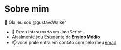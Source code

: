 # Sobre mim
👋  Ola, eu sou  @gustavoWalker
- 👀 Estou interessado em JavaScript...
-  Atualmente sou Estudante do **Ensino Médio**
- 📫 você pode entra em contato com pelo meu [email](gustavo.walkergomesda.silva@escola.pr.gov.br)

<!---
gustavoWalkerauau/gustavoWalkerauau is a ✨ special ✨ repository because its `README.md` (this file) appears on your GitHub profile.
You can click the Preview link to take a look at your changes.
--->
